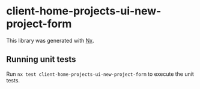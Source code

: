 # client-home-projects-ui-new-project-form

This library was generated with [Nx](https://nx.dev).

## Running unit tests

Run `nx test client-home-projects-ui-new-project-form` to execute the unit tests.
